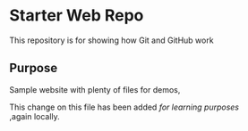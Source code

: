 # Starter Web Repo

This repository is for showing how Git and GitHub work

## Purpose

Sample website with plenty of files for demos,  

This change on this file has been added _*for learning purposes*_    
,again locally.